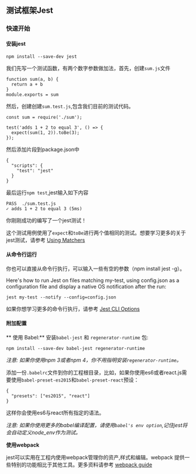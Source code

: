 ## 测试框架Jest

### 快速开始
#### 安装jest
```
npm install --save-dev jest
```

我们先写一个测试函数，有两个数字参数做加法，首先，创建`sum.js`文件
```
function sum(a, b) {
  return a + b
}
module.exports = sum
```

然后，创建创建`sum.test.js`,包含我们目前的测试代码。
```
const sum = require('./sum');

test('adds 1 + 2 to equal 3', () => {
  expect(sum(1, 2)).toBe(3);
});
```

然后添加片段到package.json中
```
{
  "scripts": {
    "test": "jest"
  }
}
```
最后运行`npm test`,jest输入如下内容

```
PASS  ./sum.test.js
✓ adds 1 + 2 to equal 3 (5ms)
```

你刚刚成功的编写了一个jest测试！

这个测试用例使用了`expect`和`toBe`进行两个值相同的测试。想要学习更多的关于jest测试，请参考 [Using Matchers][1]


#### 从命令行运行
你也可以直接从命令行执行，可以输入一些有空的参数（npm install jest -g）。

Here's how to run Jest on files matching my-test, using config.json as a configuration file and display a native OS notification after the run:
```
jest my-test --notify --config=config.json
```

如果你想学习更多的命令行执行，请参考 [Jest CLI Options][2] 


#### 附加配置
** 使用 Babel:** 
安装`babel-jest` 和 `regenerator-runtime` 包:
```
npm install --save-dev babel-jest regenerator-runtime
```
*注意: 如果你使用npm 3或者npm 4，你不用指明安装`regenerator-runtime`。*

添加一份`.babelrc`文件到你的工程根目录，比如，如果你使用es6或者react.js需要使用`babel-preset-es2015`和`babel-preset-react`预设：
```
{
  "presets": ["es2015", "react"]
}
```
这样你会使用es6与react所有指定的语法。

*注意: 如果你使用更多的babel编译配置，请使用`babel's env option`,记住jest将会自动定义node_env作为测试。*

**使用webpack**

jest可以实用在工程内使用webpack管理你的资产,样式和编辑。webpack 提供一些特别的功能相比于其他工具。更多资料请参考 [webpack guide][3]


  [1]: http://facebook.github.io/jest/docs/using-matchers.html
  [2]: https://facebook.github.io/jest/docs/cli.html
  [3]: http://facebook.github.io/jest/docs/webpack.html